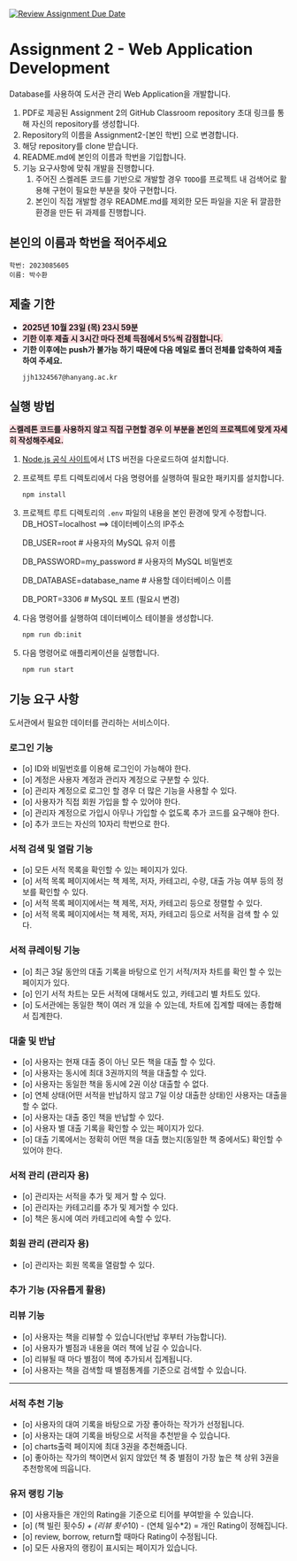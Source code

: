 [![Review Assignment Due Date](https://classroom.github.com/assets/deadline-readme-button-22041afd0340ce965d47ae6ef1cefeee28c7c493a6346c4f15d667ab976d596c.svg)](https://classroom.github.com/a/B_yC7dWd)
# Assignment 2 - Web Application Development

Database를 사용하여 도서관 관리 Web Application을 개발합니다.

1. PDF로 제공된 Assignment 2의 GitHub Classroom repository 초대 링크를 통해 자신의 repository를 생성합니다.
2. Repository의 이름을 Assignment2-[본인 학번] 으로 변경합니다.
3. 해당 repository를 clone 받습니다.
4. README.md에 본인의 이름과 학번을 기입합니다.
5. 기능 요구사항에 맞춰 개발을 진행합니다.
   1. 주어진 스켈레톤 코드를 기반으로 개발할 경우 `TODO`를 프로젝트 내 검색어로 활용해 구현이 필요한 부분을 찾아 구현합니다.
   2. 본인이 직접 개발할 경우 README.md를 제외한 모든 파일을 지운 뒤 깔끔한 환경을 만든 뒤 과제를 진행합니다.

## 본인의 이름과 학번을 적어주세요
```
학번: 2023085605
이름: 박수환
```

## 제출 기한
- <b style='background-color: #ffdce0'>2025년 10월 23일 (목) 23시 59분</b>
- <b style='background-color: #ffdce0'>기한 이후 제출 시 3시간 마다 전체 득점에서 5%씩 감점합니다.</b>
- <b>기한 이후에는 push가 불가능 하기 때문에 다음 메일로 폴더 전체를 압축하여 제출하여 주세요.</b>
  ```
  jjh1324567@hanyang.ac.kr
  ```

## 실행 방법

<b style='background-color: #ffdce0'>스켈레톤 코드를 사용하지 않고 직접 구현할 경우 이 부분을 본인의 프로젝트에 맞게 자세히 작성해주세요.</b>

1. [Node.js 공식 사이트](https://nodejs.org/)에서 LTS 버전을 다운로드하여 설치합니다.

2. 프로젝트 루트 디렉토리에서 다음 명령어를 실행하여 필요한 패키지를 설치합니다.
    ```bash
    npm install
    ```

3. 프로젝트 루트 디렉토리의 `.env` 파일의 내용을 본인 환경에 맞게 수정합니다.
    DB_HOST=localhost ==> 데이터베이스의 IP주소

    DB_USER=root # 사용자의 MySQL 유저 이름

    DB_PASSWORD=my_password # 사용자의 MySQL 비밀번호

    DB_DATABASE=database_name # 사용할 데이터베이스 이름
    
    DB_PORT=3306 # MySQL 포트 (필요시 변경)


4. 다음 명령어를 실행하여 데이터베이스 테이블을 생성합니다.
    ```bash
    npm run db:init
    ```

5. 다음 명령어로 애플리케이션을 실행합니다.
    ```bash
    npm run start
    ```

## 기능 요구 사항

도서관에서 필요한 데이터를 관리하는 서비스이다.

### 로그인 기능

- [o] ID와 비밀번호를 이용해 로그인이 가능해야 한다.
- [o] 계정은 사용자 계정과 관리자 계정으로 구분할 수 있다.
- [o] 관리자 계정으로 로그인 할 경우 더 많은 기능을 사용할 수 있다.
- [o] 사용자가 직접 회원 가입을 할 수 있어야 한다.
- [o] 관리자 계정으로 가입시 아무나 가입할 수 없도록 추가 코드를 요구해야 한다.
- [o] 추가 코드는 자신의 10자리 학번으로 한다.

### 서적 검색 및 열람 기능

- [o] 모든 서적 목록을 확인할 수 있는 페이지가 있다.
- [o] 서적 목록 페이지에서는 책 제목, 저자, 카테고리, 수량, 대출 가능 여부 등의 정보를 확인할 수 있다.
- [o] 서적 목록 페이지에서는 책 제목, 저자, 카테고리 등으로 정렬할 수 있다.
- [o] 서적 목록 페이지에서는 책 제목, 저자, 카테고리 등으로 서적을 검색 할 수 있다.

### 서적 큐레이팅 기능

- [o] 최근 3달 동안의 대출 기록을 바탕으로 인기 서적/저자 차트를 확인 할 수 있는 페이지가 있다.
- [o] 인기 서적 차트는 모든 서적에 대해서도 있고, 카테고리 별 차트도 있다.
- [o] 도서관에는 동일한 책이 여러 개 있을 수 있는데, 차트에 집계할 때에는 종합해서 집계한다.


### 대출 및 반납

- [o] 사용자는 현재 대출 중이 아닌 모든 책을 대출 할 수 있다.
- [o] 사용자는 동시에 최대 3권까지의 책을 대출할 수 있다.
- [o] 사용자는 동일한 책을 동시에 2권 이상 대출할 수 없다.
- [o] 연체 상태(어떤 서적을 반납하지 않고 7일 이상 대출한 상태)인 사용자는 대출을 할 수 없다.
- [o] 사용자는 대출 중인 책을 반납할 수 있다.
- [o] 사용자 별 대출 기록을 확인할 수 있는 페이지가 있다.
- [o] 대출 기록에서는 정확히 어떤 책을 대출 했는지(동일한 책 중에서도) 확인할 수 있어야 한다.


### 서적 관리 (관리자 용)

- [o] 관리자는 서적을 추가 및 제거 할 수 있다.
- [o] 관리자는 카테고리를 추가 및 제거할 수 있다.
- [o] 책은 동시에 여러 카테고리에 속할 수 있다.


### 회원 관리 (관리자 용)

- [o] 관리자는 회원  목록을 열람할 수 있다.

### 추가 기능 (자유롭게 활용)


### 리뷰 기능
- [o] 사용자는 책을 리뷰할 수 있습니다(반납 후부터 가능합니다).
- [o] 사용자가 별점과 내용을 여러 책에 남길 수 있습니다.
- [o] 리뷰될 때 마다 별점이 책에 추가되서 집계됩니다.
- [o] 사용자는 책을 검색할 때 별점통계를 기준으로 검색할 수 있습니다.
 ---

### 서적 추천 기능

- [o] 사용자의 대여 기록을 바탕으로 가장 좋아하는 작가가 선정됩니다.
- [o] 사용자는 대여 기록을 바탕으로 서적을 추천받을 수 있습니다.
- [o] charts출력 페이지에 최대 3권을 추천해줍니다.
- [o] 좋아하는 작가의 책이면서 읽지 않았던 책 중 별점이 가장 높은 책 상위 3권을 추천항목에 띄웁니다.

### 유저 랭킹 기능

- [0] 사용자들은 개인의 Rating을 기준으로 티어를 부여받을 수 있습니다.
- [o] (책 빌린 횟수*5) + (리뷰 횟수*10) - (연체 일수*2) = 개인 Rating이 정해집니다.
- [o] review, borrow, return할 때마다 Rating이 수정됩니다.
- [o] 모든 사용자의 랭킹이 표시되는 페이지가 있습니다.

